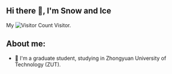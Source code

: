 ## Hi there 👋, I'm Snow and Ice

My ![Visitor Count](https://profile-counter.glitch.me/SnowAndIceCode/count.svg) Visitor.

## About me:

- 🌱 I'm a graduate student, studying in Zhongyuan University of Technology (ZUT).

